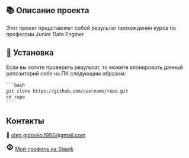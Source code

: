 
## 📚 Описание проекта

Этот проект представляет собой результат прохождения курса по профессии Junior Data Enginer 

## 🚀 Установка

 Если вы хотите проверить результат, то можете клонировать данный репозиторий себе на ПК следующим образом:

    ```bash
    git clone https://github.com/username/repo.git
    cd repo
    ```


## Контакты

📧 [oleg.golovko.1992@gmail.com](mailto:oleg.golovko.1992@gmail.com)

<img src="./stepik_logo.png" alt="Stepik Logo" width="20"/> [Мой профиль на Stepik](https://stepik.org/users/479659371/profile)



